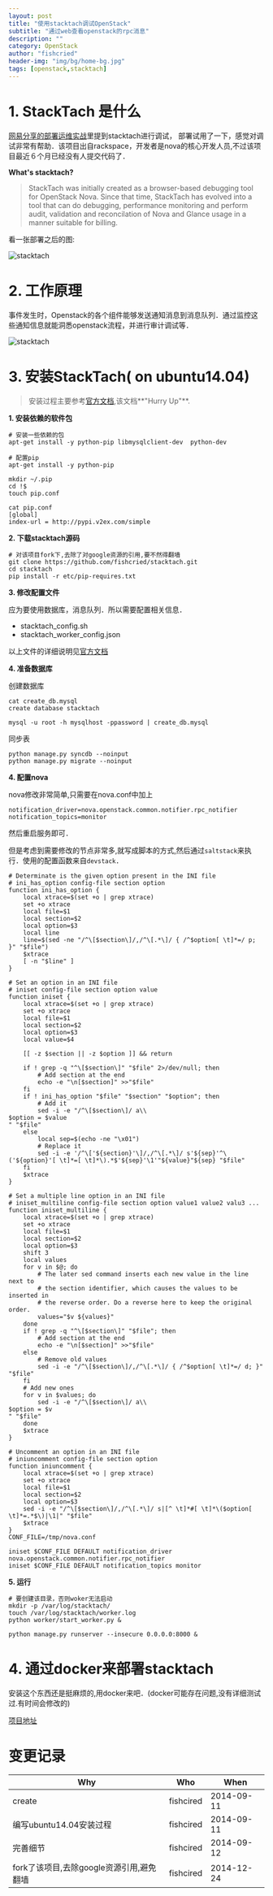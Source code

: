```yaml
---
layout: post
title: "使用stacktach调试OpenStack"
subtitle: "通过web查看openstack的rpc消息"
description: ""
category: OpenStack
author: "fishcried"
header-img: "img/bg/home-bg.jpg"
tags: [openstack,stacktach]
---
```


# 1. StackTach 是什么

[网易分享的部署运维实战](http://www.ibm.com/developerworks/cn/cloud/library/1408_zhangxl_openstack/)里提到stacktach进行调试，
部署试用了一下，感觉对调试非常有帮助．该项目出自rackspace，开发者是nova的核心开发人员,不过该项目最近６个月已经没有人提交代码了．

**What's stacktach?**

> StackTach was initially created as a browser-based debugging tool for OpenStack Nova.
> Since that time, StackTach has evolved into a tool that can do debugging, performance
> monitoring and perform audit, validation and reconcilation of Nova and Glance usage 
> in a manner suitable for billing.

看一张部署之后的图:

![stacktach](/img/stacktach.png)

# 2. 工作原理

事件发生时，Openstack的各个组件能够发送通知消息到消息队列．通过监控这些通知信息就能洞悉openstack流程，并进行审计调试等．

![stacktach](/img/stacktach.gif)

# 3. 安装StackTach( on ubuntu14.04)

>  安装过程主要参考[官方文档](http://stacktach.readthedocs.org/en/latest/setup.html),该文档**"Hurry Up"**.

**1. 安装依赖的软件包**

    # 安装一些依赖的包
    apt-get install -y python-pip libmysqlclient-dev  python-dev

    # 配置pip
    apt-get install -y python-pip

    mkdir ~/.pip
    cd !$
    touch pip.conf

    cat pip.conf
    [global]
    index-url = http://pypi.v2ex.com/simple

**2. 下载stacktach源码**

    # 对该项目fork下,去除了对google资源的引用,要不然得翻墙
    git clone https://github.com/fishcried/stacktach.git
    cd stacktach
    pip install -r etc/pip-requires.txt

**3. 修改配置文件**

应为要使用数据库，消息队列．所以需要配置相关信息．

- stacktach_config.sh
- stacktach_worker_config.json

以上文件的详细说明见[官方文档](http://stacktach.readthedocs.org/en/latest/setup.html)

**4. 准备数据库**

创建数据库

	cat create_db.mysql
	create database stacktach
	
	mysql -u root -h mysqlhost -ppassword | create_db.mysql

同步表

	python manage.py syncdb --noinput
	python manage.py migrate --noinput

**4. 配置nova**

nova修改非常简单,只需要在nova.conf中加上

	notification_driver=nova.openstack.common.notifier.rpc_notifier
	notification_topics=monitor

然后重启服务即可．

但是考虑到需要修改的节点非常多,就写成脚本的方式,然后通过`saltstack`来执行．使用的配置函数来自`devstack`．
	
	# Determinate is the given option present in the INI file
	# ini_has_option config-file section option
	function ini_has_option {
	    local xtrace=$(set +o | grep xtrace)
	    set +o xtrace
	    local file=$1
	    local section=$2
	    local option=$3
	    local line
	    line=$(sed -ne "/^\[$section\]/,/^\[.*\]/ { /^$option[ \t]*=/ p; }" "$file")
	    $xtrace
	    [ -n "$line" ]
	}
	
	# Set an option in an INI file
	# iniset config-file section option value
	function iniset {
	    local xtrace=$(set +o | grep xtrace)
	    set +o xtrace
	    local file=$1
	    local section=$2
	    local option=$3
	    local value=$4
	
	    [[ -z $section || -z $option ]] && return
	
	    if ! grep -q "^\[$section\]" "$file" 2>/dev/null; then
	        # Add section at the end
	        echo -e "\n[$section]" >>"$file"
	    fi
	    if ! ini_has_option "$file" "$section" "$option"; then
	        # Add it
	        sed -i -e "/^\[$section\]/ a\\
	$option = $value
	" "$file"
	    else
	        local sep=$(echo -ne "\x01")
	        # Replace it
	        sed -i -e '/^\['${section}'\]/,/^\[.*\]/ s'${sep}'^\('${option}'[ \t]*=[ \t]*\).*$'${sep}'\1'"${value}"${sep} "$file"
	    fi
	    $xtrace
	}
	
	# Set a multiple line option in an INI file
	# iniset_multiline config-file section option value1 value2 valu3 ...
	function iniset_multiline {
	    local xtrace=$(set +o | grep xtrace)
	    set +o xtrace
	    local file=$1
	    local section=$2
	    local option=$3
	    shift 3
	    local values
	    for v in $@; do
	        # The later sed command inserts each new value in the line next to
	        # the section identifier, which causes the values to be inserted in
	        # the reverse order. Do a reverse here to keep the original order.
	        values="$v ${values}"
	    done
	    if ! grep -q "^\[$section\]" "$file"; then
	        # Add section at the end
	        echo -e "\n[$section]" >>"$file"
	    else
	        # Remove old values
	        sed -i -e "/^\[$section\]/,/^\[.*\]/ { /^$option[ \t]*=/ d; }" "$file"
	    fi
	    # Add new ones
	    for v in $values; do
	        sed -i -e "/^\[$section\]/ a\\
	$option = $v
	" "$file"
	    done
	    $xtrace
	}
	
	# Uncomment an option in an INI file
	# iniuncomment config-file section option
	function iniuncomment {
	    local xtrace=$(set +o | grep xtrace)
	    set +o xtrace
	    local file=$1
	    local section=$2
	    local option=$3
	    sed -i -e "/^\[$section\]/,/^\[.*\]/ s|[^ \t]*#[ \t]*\($option[ \t]*=.*$\)|\1|" "$file"
	    $xtrace
	}
	CONF_FILE=/tmp/nova.conf
	
	iniset $CONF_FILE DEFAULT notification_driver nova.openstack.common.notifier.rpc_notifier
	iniset $CONF_FILE DEFAULT notification_topics monitor

**5. 运行**
	
	# 要创建该目录，否则woker无法启动
	mkdir -p /var/log/stacktach/
	touch /var/log/stacktach/worker.log
	python worker/start_worker.py &
	
	python manage.py runserver --insecure 0.0.0.0:8000 &

# 4. 通过docker来部署stacktach

安装这个东西还是挺麻烦的,用docker来吧．(docker可能存在问题,没有详细测试过.有时间会修改的)

[项目地址](https://github.com/fishcried/docker-stacktach)

# 变更记录

|Why | Who | When |
|----|-----|------|
|create|fishcired|2014-09-11|
|编写ubuntu14.04安装过程|fishcired|2014-09-11|
|完善细节|fishcired|2014-09-12|
|fork了该项目,去除google资源引用,避免翻墙|fishcired|2014-12-24 |
